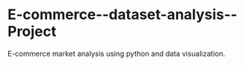 # E-commerce--dataset-analysis--Project
E-commerce market analysis using python and data visualization.
